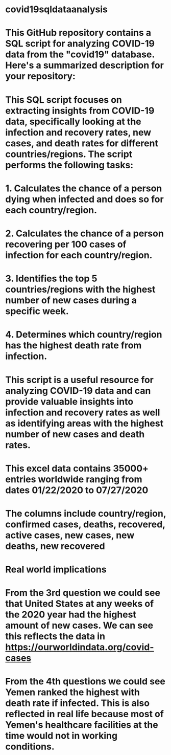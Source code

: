 # covid19sqldataanalysis
# This GitHub repository contains a SQL script for analyzing COVID-19 data from the "covid19" database. Here's a summarized description for your repository:

# This SQL script focuses on extracting insights from COVID-19 data, specifically looking at the infection and recovery rates, new cases, and death rates for different countries/regions. The script performs the following tasks:

# 1. Calculates the chance of a person dying when infected and does so for each country/region.

# 2. Calculates the chance of a person recovering per 100 cases of infection for each country/region.

# 3. Identifies the top 5 countries/regions with the highest number of new cases during a specific week.

# 4. Determines which country/region has the highest death rate from infection.

# This script is a useful resource for analyzing COVID-19 data and can provide valuable insights into infection and recovery rates as well as identifying areas with the highest number of new cases and death rates.

# This excel data contains 35000+ entries worldwide ranging from dates 01/22/2020 to 07/27/2020
# The columns include country/region, confirmed cases, deaths, recovered, active cases, new cases, new deaths, new recovered

# Real world implications 
# From the 3rd question we could see that United States at any weeks of the 2020 year had the highest amount of new cases. We can see this reflects the data in https://ourworldindata.org/covid-cases 
# From the 4th questions we could see Yemen ranked the highest with death rate if infected. This is also reflected in real life because most of Yemen's healthcare facilities at the time would not in working conditions. 
